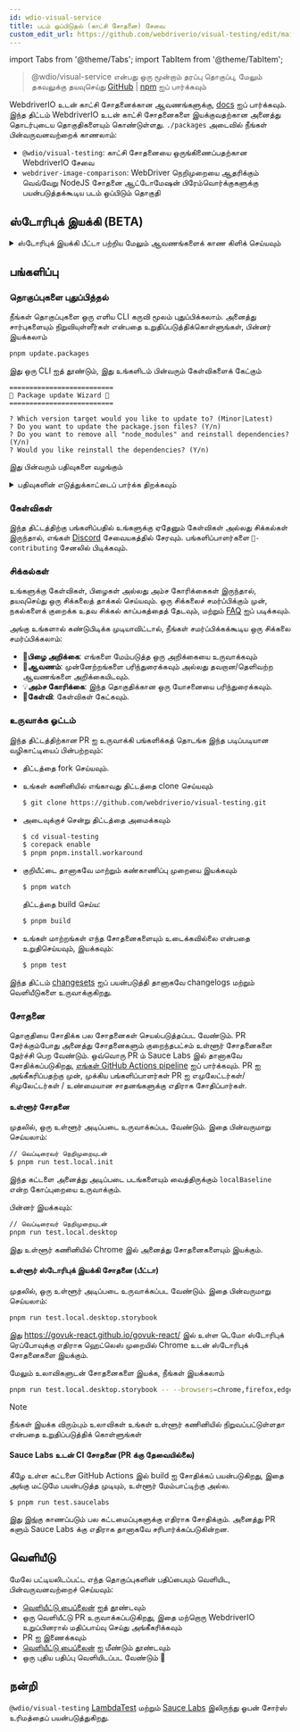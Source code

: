 ```yaml
---
id: wdio-visual-service
title: படம் ஒப்பிடுதல் (காட்சி சோதனை) சேவை
custom_edit_url: https://github.com/webdriverio/visual-testing/edit/main/README.md
---
```


import Tabs from '@theme/Tabs';
import TabItem from '@theme/TabItem';

> @wdio/visual-service என்பது ஒரு மூன்றாம் தரப்பு தொகுப்பு, மேலும் தகவலுக்கு தயவுசெய்து [GitHub](https://github.com/webdriverio/visual-testing) | [npm](https://www.npmjs.com/package/@wdio/visual-service) ஐப் பார்க்கவும்

WebdriverIO உடன் காட்சி சோதனைக்கான ஆவணங்களுக்கு, [docs](https://webdriver.io/docs/visual-testing) ஐப் பார்க்கவும். இந்த திட்டம் WebdriverIO உடன் காட்சி சோதனைகளை இயக்குவதற்கான அனைத்து தொடர்புடைய தொகுதிகளையும் கொண்டுள்ளது. `./packages` அடைவில் நீங்கள் பின்வருவனவற்றைக் காணலாம்:

-   `@wdio/visual-testing`: காட்சி சோதனையை ஒருங்கிணைப்பதற்கான WebdriverIO சேவை
-   `webdriver-image-comparison`: WebDriver நெறிமுறையை ஆதரிக்கும் வெவ்வேறு NodeJS சோதனை ஆட்டோமேஷன் பிரேம்வொர்க்குகளுக்கு பயன்படுத்தக்கூடிய படம் ஒப்பிடும் தொகுதி

## ஸ்டோரிபுக் இயக்கி (BETA)

<details>
  <summary>ஸ்டோரிபுக் இயக்கி பீட்டா பற்றிய மேலும் ஆவணங்களைக் காண கிளிக் செய்யவும்</summary>

> ஸ்டோரிபுக் இயக்கி இன்னும் BETA நிலையில் உள்ளது, ஆவணங்கள் பின்னர் [WebdriverIO](https://webdriver.io/docs/visual-testing) ஆவண பக்கங்களுக்கு மாற்றப்படும்.

இந்த தொகுதி இப்போது ஒரு புதிய காட்சி இயக்கியுடன் ஸ்டோரிபுக்கை ஆதரிக்கிறது. இந்த இயக்கி உள்ளூர்/தொலைநிலை ஸ்டோரிபுக் உதாரணத்தை தானாகவே ஸ்கேன் செய்து, ஒவ்வொரு கூறுக்கும் உறுப்பு ஸ்கிரீன்ஷாட்களை உருவாக்கும். இதை பின்வருமாறு சேர்க்கலாம்

```ts
export const config: WebdriverIO.Config = {
    // ...
    services: ["visual"],
    // ....
};
```

உங்கள் `services` க்கு மற்றும் `npx wdio tests/configs/wdio.local.desktop.storybook.conf.ts --storybook` ஐ கட்டளை வரி மூலம் இயக்குதல்.
இது இயல்புநிலையாக ஹெட்லெஸ் முறையில் Chrome ஐப் பயன்படுத்தும்.

> [!NOTE]
>
> -   பெரும்பாலான காட்சி சோதனை விருப்பங்கள் ஸ்டோரிபுக் இயக்கிக்கும் செயல்படும், [WebdriverIO](https://webdriver.io/docs/visual-testing) ஆவணத்தைப் பார்க்கவும்.
> -   ஸ்டோரிபுக் இயக்கி உங்கள் அனைத்து திறன்களையும் மேலெழுதும் மற்றும் அது ஆதரிக்கும் உலாவிகளில் மட்டுமே இயங்க முடியும், [`--browsers`](#browsers) ஐப் பார்க்கவும்.
> -   ஸ்டோரிபுக் இயக்கி Multiremote திறன்களைப் பயன்படுத்தும் ஏற்கனவே உள்ள கட்டமைப்பை ஆதரிக்காது மற்றும் பிழை செய்தியை காட்டும்.
> -   ஸ்டோரிபுக் இயக்கி டெஸ்க்டாப் வெப் மட்டுமே ஆதரிக்கிறது, மொபைல் வெப் அல்ல.

### ஸ்டோரிபுக் இயக்கி சேவை விருப்பங்கள்

சேவை விருப்பங்கள் இவ்வாறு வழங்கப்படலாம்

```ts
export const config: WebdriverIO.Config  = {
    // ...
    services: [
      [
        'visual',
        {
            // சில இயல்புநிலை விருப்பங்கள்
            baselineFolder: join(process.cwd(), './__snapshots__/'),
            debug: true,
            // ஸ்டோரிபுக் விருப்பங்கள், விளக்கத்திற்கு cli விருப்பங்களைப் பார்க்கவும்
            storybook: {
                additionalSearchParams: new URLSearchParams({foo: 'bar', abc: 'def'}),
                clip: false,
                clipSelector: ''#some-id,
                numShards: 4,
                // `skipStories` ஒரு சரம் ('example-button--secondary'),
                // ஒரு மாதிரி (['example-button--secondary', 'example-button--small'])
                // அல்லது ஒரு regex, இது ஒரு சரமாக வழங்கப்பட வேண்டும் ("/.*button.*/gm")
                skipStories: ['example-button--secondary', 'example-button--small'],
                url: 'https://www.bbc.co.uk/iplayer/storybook/',
                version: 6,
                // விருப்பமானது - அடிப்படைகளின் பாதையை மேலெழுத அனுமதிக்கிறது. இயல்பாக இது அடிப்படைகளை வகை மற்றும் கூறு மூலம் குழுவாக்கும் (எ.கா. forms/input/baseline.png)
                getStoriesBaselinePath: (category, component) => `path__${category}__${component}`,
            },
        },
      ],
    ],
    // ....
}
```

### ஸ்டோரிபுக் இயக்கி CLI விருப்பங்கள்

#### `--additionalSearchParams`

-   **வகை:** `string`
-   **கட்டாயம்:** இல்லை
-   **இயல்புநிலை:** ''
-   **உதாரணம்:** `npx wdio tests/configs/wdio.local.desktop.storybook.conf.ts --storybook --additionalSearchParams="foo=bar&abc=def"`

இது ஸ்டோரிபுக் URL க்கு கூடுதல் தேடல் அளவுருக்களைச் சேர்க்கும்.
மேலும் தகவலுக்கு [URLSearchParams](https://developer.mozilla.org/en-US/docs/Web/API/URLSearchParams) ஆவணத்தைப் பார்க்கவும். சரம் செல்லுபடியாகும் URLSearchParams சரமாக இருக்க வேண்டும்.

> [!NOTE]
> `&` ஐ கட்டளை பிரிப்பானாக பொருள்கொள்வதைத் தடுக்க இரட்டை மேற்கோள்கள் தேவை.
> எடுத்துக்காட்டாக `--additionalSearchParams="foo=bar&abc=def"` என்பது பின்வரும் ஸ்டோரிபுக் URL ஐ கதைகள் சோதனைக்கு உருவாக்கும்: `http://storybook.url/iframe.html?id=story-id&foo=bar&abc=def`.

#### `--browsers`

-   **வகை:** `string`
-   **கட்டாயம்:** இல்லை
-   **இயல்புநிலை:** `chrome`, நீங்கள் `chrome|firefox|edge|safari` இலிருந்து தேர்ந்தெடுக்கலாம்
-   **உதாரணம்:** `npx wdio tests/configs/wdio.local.desktop.storybook.conf.ts --storybook --browsers=chrome,firefox,edge,safari`
-   **குறிப்பு:** CLI மூலம் மட்டுமே கிடைக்கும்

இது கூறு ஸ்கிரீன்ஷாட்களை எடுக்க வழங்கப்பட்ட உலாவிகளைப் பயன்படுத்தும்

> [!NOTE]
> நீங்கள் இயக்க விரும்பும் உலாவிகள் உங்கள் உள்ளூர் கணினியில் நிறுவப்பட்டுள்ளதா என்பதை உறுதிப்படுத்திக் கொள்ளுங்கள்

#### `--clip`

-   **வகை:** `boolean`
-   **கட்டாயம்:** இல்லை
-   **இயல்புநிலை:** `true`
-   **உதாரணம்:** `npx wdio tests/configs/wdio.local.desktop.storybook.conf.ts --storybook --clip=false`

முடக்கப்பட்டிருக்கும்போது காட்சி திரை ஸ்கிரீன்ஷாட்டை உருவாக்கும். இயக்கப்பட்டிருக்கும்போது [`--clipSelector`](#clipselector) அடிப்படையில் உறுப்பு ஸ்கிரீன்ஷாட்களை உருவாக்கும், இது கூறு ஸ்கிரீன்ஷாட்டைச் சுற்றியுள்ள வெள்ளை இடத்தைக் குறைக்கும் மற்றும் ஸ்கிரீன்ஷாட் அளவைக் குறைக்கும்.

#### `--clipSelector`

-   **வகை:** `string`
-   **கட்டாயம்:** இல்லை
-   **இயல்புநிலை:** `#storybook-root > :first-child` ஸ்டோரிபுக் V7க்கு மற்றும் `#root > :first-child:not(script):not(style)` ஸ்டோரிபுக் V6க்கு, [`--version`](#version) ஐயும் பார்க்கவும்
-   **உதாரணம்:** `npx wdio tests/configs/wdio.local.desktop.storybook.conf.ts --storybook --clipSelector="#some-id"`

இந்த தேர்வி பின்வருவனவற்றிற்குப் பயன்படுத்தப்படும்:

-   ஸ்கிரீன்ஷாட் எடுக்க உறுப்பைத் தேர்ந்தெடுக்க
-   ஸ்கிரீன்ஷாட் எடுக்கப்படும் முன் தெரியும் உறுப்புக்காக காத்திருக்க

#### `--devices`

-   **வகை:** `string`
-   **கட்டாயம்:** இல்லை
-   **இயல்புநிலை:** [`deviceDescriptors.ts`](https://github.com/webdriverio/visual-testing/blob/main/./packages/service/src/storybook/deviceDescriptors.ts) இலிருந்து தேர்ந்தெடுக்கலாம்
-   **உதாரணம்:** `npx wdio tests/configs/wdio.local.desktop.storybook.conf.ts --storybook --devices="iPhone 14 Pro Max","Pixel 3 XL"`
-   **குறிப்பு:** CLI மூலம் மட்டுமே கிடைக்கும்

இது கூறு ஸ்கிரீன்ஷாட்களை எடுக்க [`deviceDescriptors.ts`](https://github.com/webdriverio/visual-testing/blob/main/./packages/service/src/storybook/deviceDescriptors.ts) உடன் பொருந்தும் வழங்கப்பட்ட சாதனங்களைப் பயன்படுத்தும்

> [!NOTE]
>
> -   உங்களுக்கு ஒரு சாதன கட்டமைப்பு தவறினால், [Feature request](https://github.com/webdriverio/visual-testing/issues/new?assignees=&labels=&projects=&template=--feature-request.md) சமர்ப்பிக்கவும்
> -   இது Chrome உடன் மட்டுமே வேலை செய்யும்:
>     -   நீங்கள் `--devices` வழங்கினால், அனைத்து Chrome உதாரணங்களும் **Mobile Emulation** முறையில் இயங்கும்
>     -   Chrome ஐத் தவிர மற்ற உலாவிகளையும் வழங்கினால், எ.கா. `--devices --browsers=firefox,safari,edge` என்றால் அது தானாகவே Chrome ஐ மொபைல் எமுலேஷன் முறையில் சேர்க்கும்
> -   ஸ்டோரிபுக் இயக்கி இயல்பாக உறுப்பு ஸ்னாப்ஷாட்களை உருவாக்கும், முழு மொபைல் எமுலேட் செய்யப்பட்ட ஸ்கிரீன்ஷாட்டைப் பார்க்க விரும்பினால், கட்டளை வரி மூலம் `--clip=false` வழங்கவும்
> -   கோப்பு பெயர் எடுத்துக்காட்டாக `__snapshots__/example/button/desktop_chrome/example-button--large-local-chrome-iPhone-14-Pro-Max-430x932-dpr-3.png` போல் தோன்றும்
> -   **[SRC:](https://chromedriver.chromium.org/mobile-emulation#h.p_ID_167)** மொபைல் எமுலேஷனைப் பயன்படுத்தி டெஸ்க்டாப்பில் மொபைல் வலைதளத்தை சோதிப்பது பயனுள்ளதாக இருக்கும், ஆனால் சோதனையாளர்கள் பின்வரும் சிறிய வேறுபாடுகளை அறிந்திருக்க வேண்டும்:
>     -   முற்றிலும் வித்தியாசமான GPU, இது பெரிய செயல்திறன் மாற்றங்களுக்கு வழிவகுக்கலாம்;
>     -   மொபைல் UI எமுலேட் செய்யப்படவில்லை (குறிப்பாக, url பட்டியை மறைப்பது பக்க உயரத்தை பாதிக்கிறது);
>     -   பதளிப்பு பாப்-அப் (ஒரு சில தொடு இலக்குகளில் ஒன்றைத் தேர்ந்தெடுக்கும் இடம்) ஆதரிக்கப்படவில்லை;
>     -   பல வன்பொருள் API கள் (எடுத்துக்காட்டாக, orientationchange நிகழ்வு) கிடைக்கவில்லை.

#### `--headless`

-   **வகை:** `boolean`
-   **கட்டாயம்:** இல்லை
-   **இயல்புநிலை:** `true`
-   **உதாரணம்:** `npx wdio tests/configs/wdio.local.desktop.storybook.conf.ts --storybook --headless=false`
-   **குறிப்பு:** CLI மூலம் மட்டுமே கிடைக்கும்

இது இயல்பாக சோதனைகளை ஹெட்லெஸ் முறையில் இயக்கும் (உலாவி ஆதரிக்கும்போது) அல்லது முடக்கப்படலாம்

#### `--numShards`

-   **வகை:** `number`
-   **கட்டாயம்:** இல்லை
-   **இயல்புநிலை:** `true`
-   **உதாரணம்:** `npx wdio tests/configs/wdio.local.desktop.storybook.conf.ts --storybook --numShards=10`

இது கதைகளை இயக்க பயன்படுத்தப்படும் இணை உதாரணங்களின் எண்ணிக்கையாக இருக்கும். இது உங்கள் `wdio.conf`-கோப்பில் உள்ள `maxInstances` ஆல் வரம்பிடப்படும்.

> [!IMPORTANT]
> `headless`-முறையில் இயக்கும்போது, வள கட்டுப்பாடுகள் காரணமாக நிலையற்ற தன்மையைத் தடுக்க எண்ணிக்கையை 20க்கு மேல் அதிகரிக்க வேண்டாம்

#### `--skipStories`

-   **வகை:** `string|regex`
-   **கட்டாயம்:** இல்லை
-   **இயல்புநிலை:** null
-   **உதாரணம்:** `npx wdio tests/configs/wdio.local.desktop.storybook.conf.ts --storybook --skipStories="/.*button.*/gm"`

இவை இருக்கலாம்:

-   ஒரு சரம் (`example-button--secondary,example-button--small`)
-   அல்லது ஒரு regex (`"/.*button.*/gm"`)

சில கதைகளைத் தவிர்க்க. கதையின் URL இல் காணப்படும் `id` ஐப் பயன்படுத்தவும். எடுத்துக்காட்டாக, `http://localhost:6006/?path=/story/example-page--logged-out` என்ற URL இல் `id` என்பது `example-page--logged-out`

#### `--url`

-   **வகை:** `string`
-   **கட்டாயம்:** இல்லை
-   **இயல்புநிலை:** `http://127.0.0.1:6006`
-   **உதாரணம்:** `npx wdio tests/configs/wdio.local.desktop.storybook.conf.ts --storybook --url="https://example.com"`

உங்கள் ஸ்டோரிபுக் இன்ஸ்டன்ஸ் ஹோஸ்ட் செய்யப்பட்ட URL.

#### `--version`

-   **வகை:** `number`
-   **கட்டாயம்:** இல்லை
-   **இயல்புநிலை:** 7
-   **உதாரணம்:** `npx wdio tests/configs/wdio.local.desktop.storybook.conf.ts --storybook --version=6`

இது ஸ்டோரிபுக்கின் பதிப்பு, இயல்பாக `7`. V6 [`clipSelector`](#clipselector) பயன்படுத்த வேண்டியுள்ளதா என்பதை அறிய இது தேவை.

### ஸ்டோரிபுக் இன்டராக்ஷன் சோதனை

ஸ்டோரிபுக் இன்டராக்ஷன் சோதனை WDIO கட்டளைகளுடன் தனிப்பயன் ஸ்கிரிப்டுகளை உருவாக்குவதன் மூலம் ஒரு கூறுக்கு குறிப்பிட்ட நிலையை அமைக்க உங்கள் கூறுடன் தொடர்புகொள்ள அனுமதிக்கிறது. எடுத்துக்காட்டாக, கீழே உள்ள குறியீட்டு துணுக்கைப் பார்க்கவும்:

```ts
import { browser, expect } from "@wdio/globals";

describe("Storybook Interaction", () => {
    it("should create screenshots for the logged in state when it logs out", async () => {
        const componentId = "example-page--logged-in";
        await browser.waitForStorybookComponentToBeLoaded({ id: componentId });

        await expect($("header")).toMatchElementSnapshot(
            `${componentId}-logged-in-state`
        );
        await $("button=Log out").click();
        await expect($("header")).toMatchElementSnapshot(
            `${componentId}-logged-out-state`
        );
    });

    it("should create screenshots for the logged out state when it logs in", async () => {
        const componentId = "example-page--logged-out";
        await browser.waitForStorybookComponentToBeLoaded({ id: componentId });

        await expect($("header")).toMatchElementSnapshot(
            `${componentId}-logged-out-state`
        );
        await $("button=Log in").click();
        await expect($("header")).toMatchElementSnapshot(
            `${componentId}-logged-in-state`
        );
    });
});
```

இரண்டு சோதனைகள் இரண்டு வெவ்வேறு கூறுகளில் செயல்படுத்தப்படுகின்றன. ஒவ்வொரு சோதனையும் முதலில் ஒரு நிலையை அமைத்து பின்னர் ஸ்கிரீன்ஷாட் எடுக்கிறது. ஒரு புதிய தனிப்பயன் கட்டளை அறிமுகப்படுத்தப்பட்டுள்ளதையும் நீங்கள் கவனிப்பீர்கள், அதை [இங்கே](#new-custom-command) காணலாம்.

மேலே உள்ள ஸ்பெக் கோப்பை ஒரு கோப்புறையில் சேமித்து பின்வரும் கட்டளையுடன் கட்டளை வரிக்கு சேர்க்கலாம்:

```sh
pnpm run test.local.desktop.storybook.localhost -- --spec='tests/specs/storybook-interaction/*.ts'
```

ஸ்டோரிபுக் இயக்கி முதலில் தானாகவே உங்கள் ஸ்டோரிபுக் இன்ஸ்டன்ஸை ஸ்கேன் செய்து, பின்னர் ஒப்பிட வேண்டிய கதைகளுக்கு உங்கள் சோதனைகளைச் சேர்க்கும். இன்டராக்ஷன் சோதனைக்குப் பயன்படுத்தும் கூறுகளை இரண்டு முறை ஒப்பிட விரும்பவில்லை என்றால், ["default" கதைகளை ஸ்கேனில் இருந்து நீக்க [`--skipStories`](#--skipstories) வடிப்பானை வழங்குவதன் மூலம் நீங்கள் ஒரு வடிப்பானைச் சேர்க்கலாம். இது இவ்வாறு இருக்கும்:

```sh
pnpm run test.local.desktop.storybook.localhost -- --skipStories="/example-page.*/gm" --spec='tests/specs/storybook-interaction/*.ts'
```

### புதிய தனிப்பயன் கட்டளை

`browser.waitForStorybookComponentToBeLoaded({ id: 'componentId' })` என்ற புதிய தனிப்பயன் கட்டளை `browser/driver`-பொருளுக்கு தானாகவே சேர்க்கப்படும், இது தானாகவே கூறுகளை ஏற்றி அது முடிக்கப்படுவதற்காக காத்திருக்கும், எனவே நீங்கள் `browser.url('url.com')` முறையைப் பயன்படுத்த வேண்டியதில்லை. இதை பின்வருமாறு பயன்படுத்தலாம்

```ts
import { browser, expect } from "@wdio/globals";

describe("Storybook Interaction", () => {
    it("should create screenshots for the logged in state when it logs out", async () => {
        const componentId = "example-page--logged-in";
        await browser.waitForStorybookComponentToBeLoaded({ id: componentId });

        await expect($("header")).toMatchElementSnapshot(
            `${componentId}-logged-in-state`
        );
        await $("button=Log out").click();
        await expect($("header")).toMatchElementSnapshot(
            `${componentId}-logged-out-state`
        );
    });

    it("should create screenshots for the logged out state when it logs in", async () => {
        const componentId = "example-page--logged-out";
        await browser.waitForStorybookComponentToBeLoaded({ id: componentId });

        await expect($("header")).toMatchElementSnapshot(
            `${componentId}-logged-out-state`
        );
        await $("button=Log in").click();
        await expect($("header")).toMatchElementSnapshot(
            `${componentId}-logged-in-state`
        );
    });
});
```

விருப்பங்கள்:

#### `additionalSearchParams`

-   **வகை:** [`URLSearchParams`](https://developer.mozilla.org/en-US/docs/Web/API/URLSearchParams)
-   **கட்டாயம்:** இல்லை
-   **இயல்புநிலை:** `new URLSearchParams()`
-   **உதாரணம்:**

```ts
await browser.waitForStorybookComponentToBeLoaded({
    additionalSearchParams: new URLSearchParams({ foo: "bar", abc: "def" }),
    id: "componentId",
});
```

இது ஸ்டோரிபுக் URL க்கு கூடுதல் தேடல் அளவுருக்களைச் சேர்க்கும், மேலே உள்ள உதாரணத்தில் URL `http://storybook.url/iframe.html?id=story-id&foo=bar&abc=def` ஆக இருக்கும்.
மேலும் தகவலுக்கு [URLSearchParams](https://developer.mozilla.org/en-US/docs/Web/API/URLSearchParams) ஆவணத்தைப் பார்க்கவும்.

#### `clipSelector`

-   **வகை:** `string`
-   **கட்டாயம்:** இல்லை
-   **இயல்புநிலை:** `#storybook-root > :first-child` ஸ்டோரிபுக் V7க்கு மற்றும் `#root > :first-child:not(script):not(style)` ஸ்டோரிபுக் V6க்கு
-   **உதாரணம்:**

```ts
await browser.waitForStorybookComponentToBeLoaded({
    clipSelector: "#your-selector",
    id: "componentId",
});
```

இந்த தேர்வி பின்வருவனவற்றிற்குப் பயன்படுத்தப்படும்:

-   ஸ்கிரீன்ஷாட் எடுக்க உறுப்பைத் தேர்ந்தெடுக்க
-   ஸ்கிரீன்ஷாட் எடுக்கப்படும் முன் தெரியும் உறுப்புக்காக காத்திருக்க

#### `id`

-   **வகை:** `string`
-   **கட்டாயம்:** ஆம்
-   **உதாரணம்:**

```ts
await browser.waitForStorybookComponentToBeLoaded({ '#your-selector', id: 'componentId' })
```

கதையின் URL இல் காணப்படும் `id` ஐப் பயன்படுத்தவும். எடுத்துக்காட்டாக, `http://localhost:6006/?path=/story/example-page--logged-out` என்ற URL இல் `id` என்பது `example-page--logged-out`

#### `timeout`

-   **வகை:** `number`
-   **கட்டாயம்:** இல்லை
-   **இயல்புநிலை:** 1100 மில்லி வினாடிகள்
-   **உதாரணம்:**

```ts
await browser.waitForStorybookComponentToBeLoaded({
    id: "componentId",
    timeout: 20000,
});
```

பக்கத்தில் ஏற்றிய பிறகு ஒரு கூறு தெரியும் வரை நாம் காத்திருக்க விரும்பும் அதிகபட்ச நேரம்

#### `url`

-   **வகை:** `string`
-   **கட்டாயம்:** இல்லை
-   **இயல்புநிலை:** `http://127.0.0.1:6006`
-   **உதாரணம்:**

```ts
await browser.waitForStorybookComponentToBeLoaded({
    id: "componentId",
    url: "https://your.url",
});
```

உங்கள் ஸ்டோரிபுக் இன்ஸ்டன்ஸ் ஹோஸ்ட் செய்யப்பட்ட URL.

</details>

## பங்களிப்பு

### தொகுப்புகளை புதுப்பித்தல்

நீங்கள் தொகுப்புகளை ஒரு எளிய CLI கருவி மூலம் புதுப்பிக்கலாம். அனைத்து சார்புகளையும் நிறுவியுள்ளீர்கள் என்பதை உறுதிப்படுத்திக்கொள்ளுங்கள், பின்னர் இயக்கலாம்

```sh
pnpm update.packages
```

இது ஒரு CLI ஐத் தூண்டும், இது உங்களிடம் பின்வரும் கேள்விகளைக் கேட்கும்

```logs
==========================
🤖 Package update Wizard 🧙
==========================

? Which version target would you like to update to? (Minor|Latest)
? Do you want to update the package.json files? (Y/n)
? Do you want to remove all "node_modules" and reinstall dependencies? (Y/n)
? Would you like reinstall the dependencies? (Y/n)
```

இது பின்வரும் பதிவுகளை வழங்கும்

<details>
    <summary>பதிவுகளின் எடுத்துக்காட்டைப் பார்க்க திறக்கவும்</summary>
    
```logs
==========================
🤖 Package update Wizard 🧙
==========================

? Which version target would you like to update to? Minor
? Do you want to update the package.json files? yes
Updating root 'package.json' for minor updates...
Updating packages for minor updates in /Users/wswebcreation/Git/wdio/visual-testing...
Using pnpm
Upgrading /Users/wswebcreation/Git/wdio/visual-testing/package.json
[====================] 38/38 100%

@typescript-eslint/eslint-plugin ^8.7.0 → ^8.8.0
@typescript-eslint/parser ^8.7.0 → ^8.8.0
@typescript-eslint/utils ^8.7.0 → ^8.8.0
@vitest/coverage-v8 ^2.1.1 → ^2.1.2
vitest ^2.1.1 → ^2.1.2

Run pnpm install to install new versions.
Updating packages for minor updates in /Users/wswebcreation/Git/wdio/visual-testing/packages/ocr-service...
Using pnpm
Upgrading /Users/wswebcreation/Git/wdio/visual-testing/packages/ocr-service/package.json
[====================] 11/11 100%

All dependencies match the minor package versions :)
Updating packages for minor updates in /Users/wswebcreation/Git/wdio/visual-testing/packages/visual-reporter...
Using pnpm
Upgrading /Users/wswebcreation/Git/wdio/visual-testing/packages/visual-reporter/package.json
[====================] 11/11 100%

eslint-config-next 14.2.13 → 14.2.14
next 14.2.13 → 14.2.14

Run pnpm install to install new versions.
Updating packages for minor updates in /Users/wswebcreation/Git/wdio/visual-testing/packages/visual-service...
Using pnpm
Upgrading /Users/wswebcreation/Git/wdio/visual-testing/packages/visual-service/package.json
[====================] 5/5 100%

All dependencies match the minor package versions :)
Updating packages for minor updates in /Users/wswebcreation/Git/wdio/visual-testing/packages/webdriver-image-comparison...
Using pnpm
Upgrading /Users/wswebcreation/Git/wdio/visual-testing/packages/webdriver-image-comparison/package.json
[====================] 8/8 100%

All dependencies match the minor package versions :)
? Do you want to remove all "node_modules" and reinstall dependencies? yes
Removing root dependencies in /Users/wswebcreation/Git/wdio/visual-testing...
Removing dependencies in ocr-service...
Removing dependencies in visual-reporter...
Removing dependencies in visual-service...
Removing dependencies in webdriver-image-comparison...
? Would you like reinstall the dependencies? yes
Installing dependencies in /Users/wswebcreation/Git/wdio/visual-testing...

> @wdio/visual-testing-monorepo@ pnpm.install.workaround /Users/wswebcreation/Git/wdio/visual-testing
> pnpm install --shamefully-hoist

Scope: all 5 workspace projects
Lockfile is up to date, resolution step is skipped
Packages: +1274
++++++++++++++++++++++++++++++++++++++++++++++++++++++++++++++++++++++++++++++++++++++++++++++++++++++++++++++++++
Progress: resolved 1274, reused 1265, downloaded 0, added 1274, done

dependencies:

-   @wdio/ocr-service 2.0.0 <- packages/ocr-service
-   @wdio/visual-service 6.0.0 <- packages/visual-service

devDependencies:

-   @changesets/cli 2.27.8
-   @inquirer/prompts 5.5.0
-   @tsconfig/node20 20.1.4
-   @types/eslint 9.6.1
-   @types/jsdom 21.1.7
-   @types/node 20.16.4
-   @types/react 18.3.5
-   @types/react-dom 18.3.0
-   @types/xml2js 0.4.14
-   @typescript-eslint/eslint-plugin 8.8.0
-   @typescript-eslint/parser 8.8.0
-   @typescript-eslint/utils 8.8.0
-   @vitest/coverage-v8 2.1.2
-   @wdio/appium-service 9.1.2
-   @wdio/cli 9.1.2
-   @wdio/globals 9.1.2
-   @wdio/local-runner 9.1.2
-   @wdio/mocha-framework 9.1.2
-   @wdio/sauce-service 9.1.2
-   @wdio/shared-store-service 9.1.2
-   @wdio/spec-reporter 9.1.2
-   @wdio/types 9.1.2
-   eslint 9.11.1
-   eslint-plugin-import 2.30.0
-   eslint-plugin-unicorn 55.0.0
-   eslint-plugin-wdio 9.0.8
-   husky 9.1.6
-   jsdom 25.0.1
-   pnpm-run-all2 6.2.3
-   release-it 17.6.0
-   rimraf 6.0.1
-   saucelabs 8.0.0
-   ts-node 10.9.2
-   typescript 5.6.2
-   vitest 2.1.2
-   webdriverio 9.1.2

. prepare$ husky
└─ Done in 204ms
Done in 9.5s
All packages updated!

````

</details>

### கேள்விகள்

இந்த திட்டத்திற்கு பங்களிப்பதில் உங்களுக்கு ஏதேனும் கேள்விகள் அல்லது சிக்கல்கள் இருந்தால், எங்கள் [Discord](https://discord.webdriver.io) சேவையகத்தில் சேரவும். பங்களிப்பாளர்களை `🙏-contributing` சேனலில் பிடிக்கவும்.

### சிக்கல்கள்

உங்களுக்கு கேள்விகள், பிழைகள் அல்லது அம்ச கோரிக்கைகள் இருந்தால், தயவுசெய்து ஒரு சிக்கலைத் தாக்கல் செய்யவும். ஒரு சிக்கலைச் சமர்ப்பிக்கும் முன், நகல்களைக் குறைக்க உதவ சிக்கல் காப்பகத்தைத் தேடவும், மற்றும் [FAQ](https://webdriver.io/docs/visual-testing/faq/) ஐப் படிக்கவும்.

அங்கு உங்களால் கண்டுபிடிக்க முடியாவிட்டால், நீங்கள் சமர்ப்பிக்கக்கூடிய ஒரு சிக்கலை சமர்ப்பிக்கலாம்:

-   🐛**பிழை அறிக்கை**: எங்களை மேம்படுத்த ஒரு அறிக்கையை உருவாக்கவும்
-   📖**ஆவணம்**: முன்னேற்றங்களை பரிந்துரைக்கவும் அல்லது தவறான/தெளிவற்ற ஆவணங்களை அறிக்கையிடவும்.
-   💡**அம்ச கோரிக்கை**: இந்த தொகுதிக்கான ஒரு யோசனையை பரிந்துரைக்கவும்.
-   💬**கேள்வி**: கேள்விகள் கேட்கவும்.

### உருவாக்க ஓட்டம்

இந்த திட்டத்திற்கான PR ஐ உருவாக்கி பங்களிக்கத் தொடங்க இந்த படிப்படியான வழிகாட்டியைப் பின்பற்றவும்:

-   திட்டத்தை fork செய்யவும்.
-   உங்கள் கணினியில் எங்காவது திட்டத்தை clone செய்யவும்

    ```sh
    $ git clone https://github.com/webdriverio/visual-testing.git
    ```

-   அடைவுக்குச் சென்று திட்டத்தை அமைக்கவும்

    ```sh
    $ cd visual-testing
    $ corepack enable
    $ pnpm pnpm.install.workaround
    ```

-   குறியீட்டை தானாகவே மாற்றும் கண்காணிப்பு முறையை இயக்கவும்

    ```sh
    $ pnpm watch
    ```

    திட்டத்தை build செய்ய:

    ```sh
    $ pnpm build
    ```

-   உங்கள் மாற்றங்கள் எந்த சோதனைகளையும் உடைக்கவில்லை என்பதை உறுதிசெய்யவும், இயக்கவும்:

    ```sh
    $ pnpm test
    ```

இந்த திட்டம் [changesets](https://github.com/changesets/changesets) ஐப் பயன்படுத்தி தானாகவே changelogs மற்றும் வெளியீடுகளை உருவாக்குகிறது.

### சோதனை

தொகுதியை சோதிக்க பல சோதனைகள் செயல்படுத்தப்பட வேண்டும். PR சேர்க்கும்போது அனைத்து சோதனைகளும் குறைந்தபட்சம் உள்ளூர் சோதனைகளை தேர்ச்சி பெற வேண்டும். ஒவ்வொரு PR ம் Sauce Labs இல் தானாகவே சோதிக்கப்படுகிறது, [எங்கள் GitHub Actions pipeline](https://github.com/webdriverio/visual-testing/actions/workflows/tests.yml) ஐப் பார்க்கவும். PR ஐ அங்கீகரிப்பதற்கு முன், முக்கிய பங்களிப்பாளர்கள் PR ஐ எமுலேட்டர்கள்/சிமுலேட்டர்கள் / உண்மையான சாதனங்களுக்கு எதிராக சோதிப்பார்கள்.

#### உள்ளூர் சோதனை

முதலில், ஒரு உள்ளூர் அடிப்படை உருவாக்கப்பட வேண்டும். இதை பின்வருமாறு செய்யலாம்:

```sh
// வெப்டிரைவர் நெறிமுறையுடன்
$ pnpm run test.local.init
````

இந்த கட்டளை அனைத்து அடிப்படை படங்களையும் வைத்திருக்கும் `localBaseline` என்ற கோப்புறையை உருவாக்கும்.

பின்னர் இயக்கவும்:

```sh
// வெப்டிரைவர் நெறிமுறையுடன்
pnpm run test.local.desktop
```

இது உள்ளூர் கணினியில் Chrome இல் அனைத்து சோதனைகளையும் இயக்கும்.

#### உள்ளூர் ஸ்டோரிபுக் இயக்கி சோதனை (பீட்டா)

முதலில், ஒரு உள்ளூர் அடிப்படை உருவாக்கப்பட வேண்டும். இதை பின்வருமாறு செய்யலாம்:

```sh
pnpm run test.local.desktop.storybook
```

இது https://govuk-react.github.io/govuk-react/ இல் உள்ள டெமோ ஸ்டோரிபுக் ரெப்போவுக்கு எதிராக ஹெட்லெஸ் முறையில் Chrome உடன் ஸ்டோரிபுக் சோதனைகளை இயக்கும்.

மேலும் உலாவிகளுடன் சோதனைகளை இயக்க, நீங்கள் இயக்கலாம்

```sh
pnpm run test.local.desktop.storybook -- --browsers=chrome,firefox,edge,safari
```

> [!NOTE]
> நீங்கள் இயக்க விரும்பும் உலாவிகள் உங்கள் உள்ளூர் கணினியில் நிறுவப்பட்டுள்ளதா என்பதை உறுதிப்படுத்திக் கொள்ளுங்கள்

#### Sauce Labs உடன் CI சோதனை (PR க்கு தேவையில்லை)

கீழே உள்ள கட்டளை GitHub Actions இல் build ஐ சோதிக்கப் பயன்படுகிறது, இதை அங்கு மட்டுமே பயன்படுத்த முடியும், உள்ளூர் மேம்பாட்டிற்கு அல்ல.

```
$ pnpm run test.saucelabs
```

இது [இங்கு](https://github.com/webdriverio/visual-testing/blob/main/./tests/configs/wdio.saucelabs.web.conf.ts) காணப்படும் பல கட்டமைப்புகளுக்கு எதிராக சோதிக்கும்.
அனைத்து PR களும் Sauce Labs க்கு எதிராக தானாகவே சரிபார்க்கப்படுகின்றன.

## வெளியீடு

மேலே பட்டியலிடப்பட்ட எந்த தொகுப்புகளின் பதிப்பையும் வெளியிட, பின்வருவனவற்றைச் செய்யவும்:

-   [வெளியீட்டு பைப்லைன்](https://github.com/webdriverio/visual-testing/actions/workflows/release.yml) ஐத் தூண்டவும்
-   ஒரு வெளியீட்டு PR உருவாக்கப்படுகிறது, இதை மற்றொரு WebdriverIO உறுப்பினரால் மதிப்பாய்வு செய்து அங்கீகரிக்கவும்
-   PR ஐ இணைக்கவும்
-   [வெளியீட்டு பைப்லைன்](https://github.com/webdriverio/visual-testing/actions/workflows/release.yml) ஐ மீண்டும் தூண்டவும்
-   ஒரு புதிய பதிப்பு வெளியிடப்பட வேண்டும் 🎉

## நன்றி

`@wdio/visual-testing` [LambdaTest](https://www.lambdatest.com/) மற்றும் [Sauce Labs](https://saucelabs.com/) இலிருந்து ஓபன் சோர்ஸ் உரிமத்தைப் பயன்படுத்துகிறது.